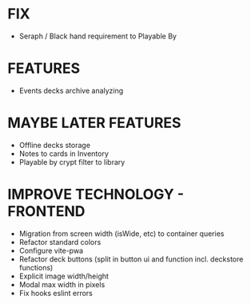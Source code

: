 # FIX
- Seraph / Black hand requirement to Playable By

# FEATURES
- Events decks archive analyzing

# MAYBE LATER FEATURES
- Offline decks storage
- Notes to cards in Inventory
- Playable by crypt filter to library

# IMPROVE TECHNOLOGY - FRONTEND
- Migration from screen width (isWide, etc) to container queries
- Refactor standard colors
- Configure vite-pwa
- Refactor deck buttons (split in button ui and function incl. deckstore functions)
- Explicit image width/height
- Modal max width in pixels
- Fix hooks eslint errors

